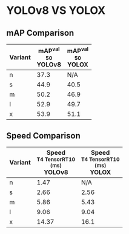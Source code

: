 ---
---
# YOLOv8 VS YOLOX

## mAP Comparison

| **Variant** | <center><span style='width: 400px;'>**mAP<sup>val<br>50**<br>**YOLOv8**</span></center> | <center><span style='width: 400px;'>**mAP<sup>val<br>50**<br>**YOLOX**</span></center> |
|----|----------------------------------|------------------------------------|
| n | 37.3 | N/A |
| s | 44.9 | 40.5 |
| m | 50.2 | 46.9 |
| l | 52.9 | 49.7 |
| x | 53.9 | 51.1 |

## Speed Comparison

| **Variant** | <center><span style='width: 200px;'>**Speed**<br><sup>T4 TensorRT10<br>(ms)</sup><br>**YOLOv8**</span></center> | <center><span style='width: 200px;'>**Speed**<br><sup>T4 TensorRT10<br>(ms)</sup><br>**YOLOX**</span></center> |
|---------|-----------------------|-----------------------|
| n | 1.47 | N/A |
| s | 2.66 | 2.56 |
| m | 5.86 | 5.43 |
| l | 9.06 | 9.04 |
| x | 14.37 | 16.1 |
